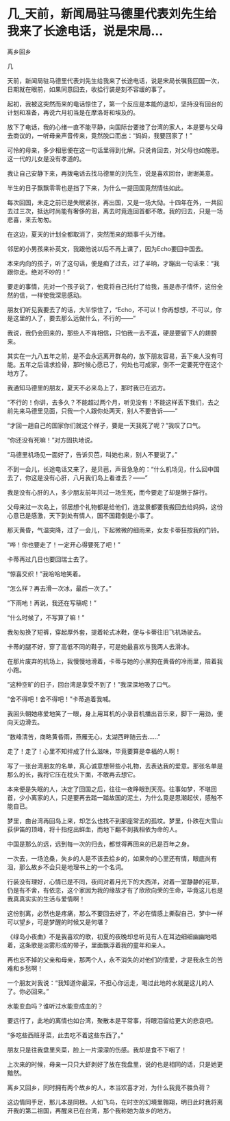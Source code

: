 # 几_天前，新闻局驻马德里代表刘先生给我来了长途电话，说是宋局...

离乡回乡

几

天前，新闻局驻马德里代表刘先生给我来了长途电话，说是宋局长嘱我回国一次，日期就在眼前，如果同意回去，收拾行装是刻不容缓的事了。

起初，我被这突然而来的电话惊住了，第一个反应是本能的退却，坚持没有回台的计划和准备，再说六月初当是在摩洛哥和埃及的。

放下了电话，我的心绪一直不能平静，向国际台要接了台湾的家人，本是要与父母去商议的，一听母亲声音传来，竟然脱口而出：“妈妈，我要回家了！”

可怜的母亲，多少相思便在这一句话里得到化解。只说肯回去，对父母也如施恩。这一代的儿女是没有孝道的。

我让自己安静下来，再拨电话去找马德里的刘先生，说是喜欢回台，谢谢美意。

半生的日子飘飘零零也是挡了下来，为什么一提回国竟然情怯如此。

每次回国，未走之前已是失眠紧张，再出国，又是一场大恸。十四年在外，一共回去过三次，抵达时尚能有奢侈的泪，离去时竟连回首都不敢。我的归去，只是一场悲喜，来去匆匆。

在这边，夏天的计划全都取消了，突然而来的琐事千头万绪。

邻居的小男孩来补英文，我跟他说以后不再上课了，因为Echo要回中国去。

本来内向的孩子，听了这句话，便是痴了过去，过了半晌，才蹦出一句话来：“我跟你走。绝对不吵的！”

要走的事情，先对一个孩子说了，他竟将自己托付了给我，虽是赤子情怀，这份全然的信，一样使我深思感动。

朋友们听见我要去了的话，大半惊住了，“Echo，不可以！你再想想，不可以，你是这里的人了，要去那么远做什么，不行的——”

我说，我仍会回来的，那些人不肯相信，只怕我一去不返，硬是要留下人的翅膀来。

其实在一九八五年之前，是不会永远离开群岛的，放下朋友容易，丢下亲人没有可能。五年之后请求捡骨，那时候心愿已了，何处也可成家，倒不一定要死守在这个地方了。

我通知马德里的朋友，夏天不必来岛上了，那时我已在远方。

“不行的！你讲，去多久？不能超过两个月，听见没有！不能这样丢下我们，去之前先来马德里见面，只我一个人跟你处两天，别人不要告诉——”

“才回一趟自己的国家你们就这个样子，要是一天我死了呢？”我叹了口气。

“你还没有死嘛！”对方固执地说。

“马德里机场见一面好了，告诉贝芭，叫她也来，别人不要说了。”

不到一会儿，长途电话又来了，是贝芭，声音急急的：“什么机场见，什么回中国去了，你这是没有心肝，八月我们岛上看谁去？——”

我是没有心肝的人，多少朋友前年共过一场生死，而今要走了却是懒于辞行。

父母来过一次岛上，邻居想个礼物都是给他们，连盆景都要我搬回去给妈妈，这份心意已是感激，天下到处有情人，国不国籍倒是小事了。

那天黄昏，气温突降，过了一会儿，下起微微的细雨来，女友卡蒂狂按我的门铃。

“哗！你也要走了！一定开心得要死了吧！”

卡蒂再过几日也要回瑞士去了。

“惊喜交织！”我哈哈地笑着。

“怎么样？再去滑一次冰，最后一次了。”

“下雨吔！再说，我还在写稿呢！”

“什么时候了，不写算了嘛！”

我匆匆换了短裤，穿起厚外套，提着轮式冰鞋，便与卡蒂往旧飞机场驶去。

卡蒂的腿不好，穿了高低不同的鞋子，可是她最喜欢与我两人去滑冰。

在那片废弃的机场上，我慢慢地滑着，卡蒂与她的小黑狗在黄昏的冷雨里，陪着我小跑。

“这种空旷的日子，回台湾是享受不到了！”我深深地吸了口气。

“舍不得吧！舍不得吧！”卡蒂追着我喊。

我回头朝她疼爱地笑了一眼，身上用耳机的小录音机播出音乐来，脚下一用劲，便向天边滑去。

“数峰清苦，商略黄昏雨，燕雁无心，太湖西畔随云去……”

走了！走了！心里不知拌成了什么滋味，毕竟要算是幸福的人啊！

写了一张台湾朋友的名单，真心诚意想带些小礼物，去表达我的爱意。那张名单是那么的长，我将它压在枕头下面，不敢再去想它。

本来便是失眠的人，决定了回国之后，往往一夜睁眼到天亮。往事如梦，不堪回首，少小离家的人，只是要再去踏一踏故国的泥土，为什么竟是思潮起伏，感触不能自已。

梦里，由台湾再回岛上来，却怎么也找不到那座常去的孤坟。梦里，仆跌在大雪山荻伊笛的顶峰，将十指挖出鲜血，而地下翻不到我相依为命的人。

中国是那么的远，远到每一次的归去，都觉得再回来的已是百年之身。

一次去，一场沧桑，失乡的人是不该去拾乡的，如果你的心里还有情，眼底尚有泪，那么故乡不会只是地理书上的一个名词。

行装没有理好，心情已是不同，夜间对着月光下的大西洋，对着一室静静的花草，仍是有不舍，有依恋，这个家因为我的缘故才有了欣欣向荣的生命，毕竟这儿也是我真真实实的生活与爱情啊！

这份别离，必然也是疼痛，那么不要回去好了，不必在情感上撕裂自己，梦中一样可以望乡，可是梦醒的时候又是何堪？

《绿岛小夜曲》不是我喜欢的歌，初夏的夜晚却总听见有人在耳边细细幽幽地唱着，这条歌是淡雾形成的带子，里面飘浮着我的童年和亲人。

再也忘不掉的父亲和母亲，那两个人，永不消失的对他们的情爱，才是我永生的苦难和乡愁啊！

一个朋友对我说：“我知道你最深，不担心你远走，喝过此地的水就是这儿的人了。你必回来。”

水能变血吗？谁听过水能变成血的？

要远行了，此地的离情也如台湾，聚散本是平常事，将眼泪留给更大的悲哀吧。

“多吃些西班牙菜，此去吃不着这些东西了。”

朋友只是往我盘里夹菜，脸上一片濛濛的伤感。我却是食不下咽了！

上次来的时候，母亲一只只大虾剥好了放在我盘里，说的也是相同的话，只是她更黯然。

离乡又回乡，同时拥有两个故乡的人，本当欢喜才对，为什么我竟不胜负荷？

这边情同手足，那儿本是同根。人如飞鸟，在时空的幻境里翱翔，明日此时我将离开我的第二祖国，再醒来已在台湾，那个我称她为故乡的地方。